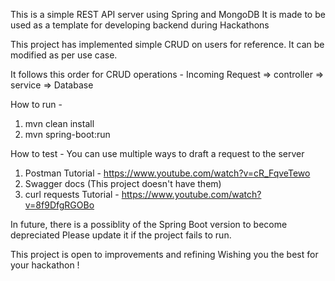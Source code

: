 This is a simple REST API server using Spring and MongoDB It is made to be used as a template for developing backend during Hackathons

This project has implemented simple CRUD on users for reference. 
It can be modified as per use case.

It follows this order for CRUD operations - 
Incoming Request => controller => service => Database

How to run -

1. mvn clean install
2. mvn spring-boot:run

How to test -
You can use multiple ways to draft a request to the server
1. Postman Tutorial - https://www.youtube.com/watch?v=cR_FqveTewo 
2. Swagger docs (This project doesn't have them)
3. curl requests Tutorial - https://www.youtube.com/watch?v=8f9DfgRGOBo 


In future, there is a possiblity of the Spring Boot version to become depreciated
Please update it if the project fails to run.


This project is open to improvements and refining 
Wishing you the best for your hackathon !